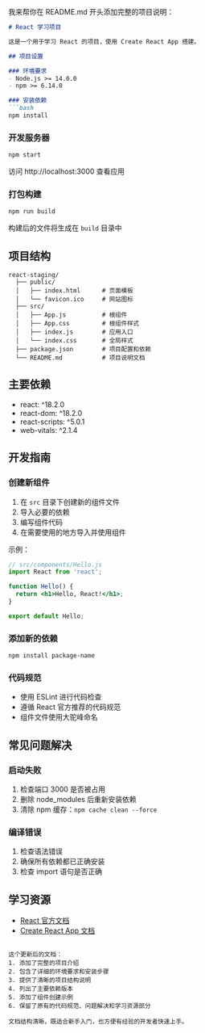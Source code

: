 

我来帮你在 README.md 开头添加完整的项目说明：

```markdown:study/react-staging/README.md
# React 学习项目

这是一个用于学习 React 的项目，使用 Create React App 搭建。

## 项目设置

### 环境要求
- Node.js >= 14.0.0
- npm >= 6.14.0

### 安装依赖
```bash
npm install
```

### 开发服务器
```bash
npm start
```
访问 http://localhost:3000 查看应用

### 打包构建
```bash
npm run build
```
构建后的文件将生成在 `build` 目录中

## 项目结构
```
react-staging/
  ├── public/
  │   ├── index.html      # 页面模板
  │   └── favicon.ico     # 网站图标
  ├── src/
  │   ├── App.js          # 根组件
  │   ├── App.css         # 根组件样式
  │   ├── index.js        # 应用入口
  │   └── index.css       # 全局样式
  ├── package.json        # 项目配置和依赖
  └── README.md           # 项目说明文档
```

## 主要依赖
- react: ^18.2.0
- react-dom: ^18.2.0
- react-scripts: ^5.0.1
- web-vitals: ^2.1.4

## 开发指南

### 创建新组件
1. 在 `src` 目录下创建新的组件文件
2. 导入必要的依赖
3. 编写组件代码
4. 在需要使用的地方导入并使用组件

示例：
```jsx
// src/components/Hello.js
import React from 'react';

function Hello() {
  return <h1>Hello, React!</h1>;
}

export default Hello;
```

### 添加新的依赖
```bash
npm install package-name
```

### 代码规范
- 使用 ESLint 进行代码检查
- 遵循 React 官方推荐的代码规范
- 组件文件使用大驼峰命名

## 常见问题解决

### 启动失败
1. 检查端口 3000 是否被占用
2. 删除 node_modules 后重新安装依赖
3. 清除 npm 缓存：`npm cache clean --force`

### 编译错误
1. 检查语法错误
2. 确保所有依赖都已正确安装
3. 检查 import 语句是否正确

## 学习资源
- [React 官方文档](https://reactjs.org/)
- [Create React App 文档](https://create-react-app.dev/)
```

这个更新后的文档：
1. 添加了完整的项目介绍
2. 包含了详细的环境要求和安装步骤
3. 提供了清晰的项目结构说明
4. 列出了主要依赖版本
5. 添加了组件创建示例
6. 保留了原有的代码规范、问题解决和学习资源部分

文档结构清晰，既适合新手入门，也方便有经验的开发者快速上手。
